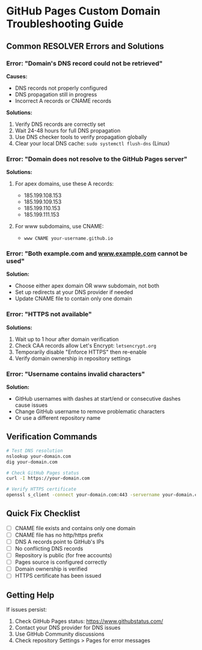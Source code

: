# GitHub Pages Custom Domain Troubleshooting Guide

## Common RESOLVER Errors and Solutions

### Error: "Domain's DNS record could not be retrieved"

**Causes:**
- DNS records not properly configured
- DNS propagation still in progress
- Incorrect A records or CNAME records

**Solutions:**
1. Verify DNS records are correctly set
2. Wait 24-48 hours for full DNS propagation
3. Use DNS checker tools to verify propagation globally
4. Clear your local DNS cache: `sudo systemctl flush-dns` (Linux)

### Error: "Domain does not resolve to the GitHub Pages server"

**Solutions:**
1. For apex domains, use these A records:
   - 185.199.108.153
   - 185.199.109.153
   - 185.199.110.153
   - 185.199.111.153

2. For www subdomains, use CNAME:
   - `www CNAME your-username.github.io`

### Error: "Both example.com and www.example.com cannot be used"

**Solution:**
- Choose either apex domain OR www subdomain, not both
- Set up redirects at your DNS provider if needed
- Update CNAME file to contain only one domain

### Error: "HTTPS not available"

**Solutions:**
1. Wait up to 1 hour after domain verification
2. Check CAA records allow Let's Encrypt: `letsencrypt.org`
3. Temporarily disable "Enforce HTTPS" then re-enable
4. Verify domain ownership in repository settings

### Error: "Username contains invalid characters"

**Solution:**
- GitHub usernames with dashes at start/end or consecutive dashes cause issues
- Change GitHub username to remove problematic characters
- Or use a different repository name

## Verification Commands

```bash
# Test DNS resolution
nslookup your-domain.com
dig your-domain.com

# Check GitHub Pages status
curl -I https://your-domain.com

# Verify HTTPS certificate
openssl s_client -connect your-domain.com:443 -servername your-domain.com
```

## Quick Fix Checklist

- [ ] CNAME file exists and contains only one domain
- [ ] CNAME file has no http/https prefix
- [ ] DNS A records point to GitHub's IPs
- [ ] No conflicting DNS records
- [ ] Repository is public (for free accounts)
- [ ] Pages source is configured correctly
- [ ] Domain ownership is verified
- [ ] HTTPS certificate has been issued

## Getting Help

If issues persist:
1. Check GitHub Pages status: https://www.githubstatus.com/
2. Contact your DNS provider for DNS issues
3. Use GitHub Community discussions
4. Check repository Settings > Pages for error messages